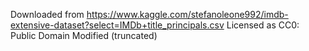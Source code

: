 Downloaded from https://www.kaggle.com/stefanoleone992/imdb-extensive-dataset?select=IMDb+title_principals.csv
Licensed as CC0: Public Domain
Modified (truncated)
